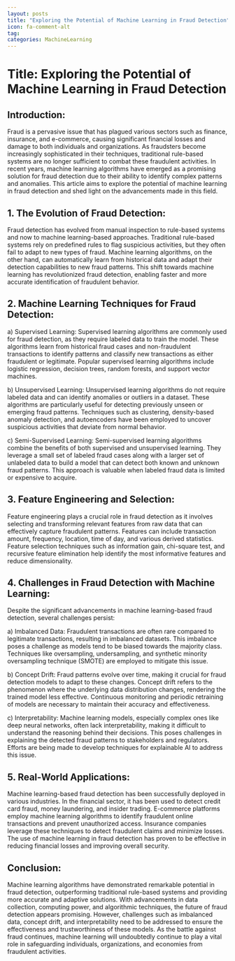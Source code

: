 ```yaml
---
layout: posts
title: "Exploring the Potential of Machine Learning in Fraud Detection"
icon: fa-comment-alt
tag:      
categories: MachineLearning
---
```



# Title: Exploring the Potential of Machine Learning in Fraud Detection

## Introduction:
Fraud is a pervasive issue that has plagued various sectors such as finance, insurance, and e-commerce, causing significant financial losses and damage to both individuals and organizations. As fraudsters become increasingly sophisticated in their techniques, traditional rule-based systems are no longer sufficient to combat these fraudulent activities. In recent years, machine learning algorithms have emerged as a promising solution for fraud detection due to their ability to identify complex patterns and anomalies. This article aims to explore the potential of machine learning in fraud detection and shed light on the advancements made in this field.

## 1. The Evolution of Fraud Detection:
Fraud detection has evolved from manual inspection to rule-based systems and now to machine learning-based approaches. Traditional rule-based systems rely on predefined rules to flag suspicious activities, but they often fail to adapt to new types of fraud. Machine learning algorithms, on the other hand, can automatically learn from historical data and adapt their detection capabilities to new fraud patterns. This shift towards machine learning has revolutionized fraud detection, enabling faster and more accurate identification of fraudulent behavior.

## 2. Machine Learning Techniques for Fraud Detection:
a) Supervised Learning: Supervised learning algorithms are commonly used for fraud detection, as they require labeled data to train the model. These algorithms learn from historical fraud cases and non-fraudulent transactions to identify patterns and classify new transactions as either fraudulent or legitimate. Popular supervised learning algorithms include logistic regression, decision trees, random forests, and support vector machines.

b) Unsupervised Learning: Unsupervised learning algorithms do not require labeled data and can identify anomalies or outliers in a dataset. These algorithms are particularly useful for detecting previously unseen or emerging fraud patterns. Techniques such as clustering, density-based anomaly detection, and autoencoders have been employed to uncover suspicious activities that deviate from normal behavior.

c) Semi-Supervised Learning: Semi-supervised learning algorithms combine the benefits of both supervised and unsupervised learning. They leverage a small set of labeled fraud cases along with a larger set of unlabeled data to build a model that can detect both known and unknown fraud patterns. This approach is valuable when labeled fraud data is limited or expensive to acquire.

## 3. Feature Engineering and Selection:
Feature engineering plays a crucial role in fraud detection as it involves selecting and transforming relevant features from raw data that can effectively capture fraudulent patterns. Features can include transaction amount, frequency, location, time of day, and various derived statistics. Feature selection techniques such as information gain, chi-square test, and recursive feature elimination help identify the most informative features and reduce dimensionality.

## 4. Challenges in Fraud Detection with Machine Learning:
Despite the significant advancements in machine learning-based fraud detection, several challenges persist:

a) Imbalanced Data: Fraudulent transactions are often rare compared to legitimate transactions, resulting in imbalanced datasets. This imbalance poses a challenge as models tend to be biased towards the majority class. Techniques like oversampling, undersampling, and synthetic minority oversampling technique (SMOTE) are employed to mitigate this issue.

b) Concept Drift: Fraud patterns evolve over time, making it crucial for fraud detection models to adapt to these changes. Concept drift refers to the phenomenon where the underlying data distribution changes, rendering the trained model less effective. Continuous monitoring and periodic retraining of models are necessary to maintain their accuracy and effectiveness.

c) Interpretability: Machine learning models, especially complex ones like deep neural networks, often lack interpretability, making it difficult to understand the reasoning behind their decisions. This poses challenges in explaining the detected fraud patterns to stakeholders and regulators. Efforts are being made to develop techniques for explainable AI to address this issue.

## 5. Real-World Applications:
Machine learning-based fraud detection has been successfully deployed in various industries. In the financial sector, it has been used to detect credit card fraud, money laundering, and insider trading. E-commerce platforms employ machine learning algorithms to identify fraudulent online transactions and prevent unauthorized access. Insurance companies leverage these techniques to detect fraudulent claims and minimize losses. The use of machine learning in fraud detection has proven to be effective in reducing financial losses and improving overall security.

## Conclusion:
Machine learning algorithms have demonstrated remarkable potential in fraud detection, outperforming traditional rule-based systems and providing more accurate and adaptive solutions. With advancements in data collection, computing power, and algorithmic techniques, the future of fraud detection appears promising. However, challenges such as imbalanced data, concept drift, and interpretability need to be addressed to ensure the effectiveness and trustworthiness of these models. As the battle against fraud continues, machine learning will undoubtedly continue to play a vital role in safeguarding individuals, organizations, and economies from fraudulent activities.